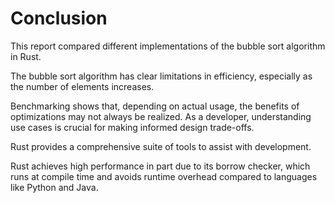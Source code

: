 # Conclusion

This report compared different implementations of the bubble sort algorithm in Rust.

The bubble sort algorithm has clear limitations in efficiency, especially as the number of elements increases.

Benchmarking shows that, depending on actual usage, the benefits of optimizations may not always be realized. As a developer, understanding use cases is crucial for making informed design trade-offs.

Rust provides a comprehensive suite of tools to assist with development.

Rust achieves high performance in part due to its borrow checker, which runs at compile time and avoids runtime overhead compared to languages like Python and Java.